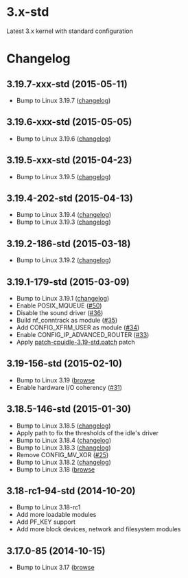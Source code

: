 # 3.x-std

Latest 3.x kernel with standard configuration

# Changelog

## 3.19.7-xxx-std (2015-05-11)

* Bump to Linux 3.19.7 ([changelog](https://kernel.org/pub/linux/kernel/v3.x/ChangeLog-3.19.7))

## 3.19.6-xxx-std (2015-05-05)

* Bump to Linux 3.19.6 ([changelog](https://kernel.org/pub/linux/kernel/v3.x/ChangeLog-3.19.6))

## 3.19.5-xxx-std (2015-04-23)

* Bump to Linux 3.19.5 ([changelog](https://kernel.org/pub/linux/kernel/v3.x/ChangeLog-3.19.5))

## 3.19.4-202-std (2015-04-13)

* Bump to Linux 3.19.4 ([changelog](https://kernel.org/pub/linux/kernel/v3.x/ChangeLog-3.19.4))
* Bump to Linux 3.19.3 ([changelog](https://kernel.org/pub/linux/kernel/v3.x/ChangeLog-3.19.3))


## 3.19.2-186-std (2015-03-18)

* Bump to Linux 3.19.2 ([changelog](https://kernel.org/pub/linux/kernel/v3.x/ChangeLog-3.19.2))


## 3.19.1-179-std (2015-03-09)

* Bump to Linux 3.19.1 ([changelog](https://kernel.org/pub/linux/kernel/v3.x/ChangeLog-3.19.1))
* Enable POSIX_MQUEUE ([#50](https://github.com/scaleway/kernel-tools/issues/50))
* Disable the sound driver ([#36](https://github.com/scaleway/kernel-tools/issues/36))
* Build nf_conntrack as module ([#35](https://github.com/scaleway/kernel-tools/issues/35))
* Add CONFIG_XFRM_USER as module ([#34](https://github.com/scaleway/kernel-tools/issues/34))
* Enable CONFIG_IP_ADVANCED_ROUTER ([#33](https://github.com/scaleway/kernel-tools/issues/33))
* Apply [patch-cpuidle-3.19-std.patch](https://github.com/scaleway/kernel-tools/blob/3.19.1-179-std/patches/patch-cpuidle-3.19-std.patch) patch


## 3.19-156-std (2015-02-10)

* Bump to Linux 3.19 ([browse](https://git.kernel.org/cgit/linux/kernel/git/torvalds/linux.git/log/?id=refs/tags/v3.19)
* Enable hardware I/O coherency ([#31](https://github.com/scaleway/kernel-tools/issues/31))


## 3.18.5-146-std (2015-01-30)

* Bump to Linux 3.18.5 ([changelog](https://kernel.org/pub/linux/kernel/v3.x/ChangeLog-3.18.5))
* Apply path to fix the thresholds of the idle's driver
* Bump to Linux 3.18.4 ([changelog](https://kernel.org/pub/linux/kernel/v3.x/ChangeLog-3.18.4))
* Bump to Linux 3.18.3 ([changelog](https://kernel.org/pub/linux/kernel/v3.x/ChangeLog-3.18.3))
* Remove CONFIG_MV_XOR ([#25](https://github.com/scaleway/kernel-tools/issues/25))
* Bump to Linux 3.18.2 ([changelog](https://kernel.org/pub/linux/kernel/v3.x/ChangeLog-3.18.2))
* Bump to Linux 3.18 ([browse](https://git.kernel.org/cgit/linux/kernel/git/torvalds/linux.git/log/?id=refs/tags/v3.18)


## 3.18-rc1-94-std (2014-10-20)

* Bump to Linux 3.18-rc1
* Add more loadable modules
* Add PF_KEY support
* Add more block devices, network and filesystem modules


## 3.17.0-85 (2014-10-15)

* Bump to Linux 3.17 ([browse](https://git.kernel.org/cgit/linux/kernel/git/torvalds/linux.git/log/?id=refs/tags/v3.17)
